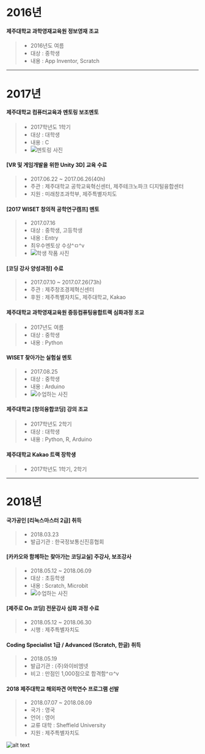 # 2016년

#### 제주대학교 과학영재교육원 정보영재 조교

> * 2016년도 여름
> * 대상 : 중학생
> * 내용 : App Inventor, Scratch

* * *

# 2017년

#### 제주대학교 컴퓨터교육과 멘토링 보조멘토

> * 2017학년도 1학기
> * 대상 : 대학생
> * 내용 : C
> * ![멘토링 사진](./images/IMG_2586.jpg)

#### [VR 및 게임개발을 위한 Unity 3D] 교육 수료

> * 2017.06.22 ~ 2017.06.26(40h)
> * 주관 : 제주대학교 공학교육혁신센터, 제주테크노파크 디지털융합센터
> * 지원 : 미래창조과학부, 제주특별자치도

#### [2017 WISET 창의적 공학연구캠프] 멘토

> * 2017.07.16
> * 대상 : 중학생, 고등학생
> * 내용 : Entry
> * 최우수멘토상 수상^ㅁ^v
> * ![학생 작품 사진](./images/IMG_5591.jpg)

#### [코딩 강사 양성과정] 수료

> * 2017.07.10 ~ 2017.07.26(73h)
> * 주관 : 제주창조경제혁신센터
> * 후원 : 제주특별자치도, 제주대학교, Kakao

#### 제주대학교 과학영재교육원 중등컴퓨팅융합트랙 심화과정 조교

> * 2017년도 여름
> * 대상 : 중학생
> * 내용 : Python

#### WISET 찾아가는 실험실 멘토

> * 2017.08.25
> * 대상 : 중학생
> * 내용 : Arduino
> * ![수업하는 사진](./images/IMG_6662.jpg)

#### 제주대학교 [창의융합코딩] 강의 조교

> * 2017학년도 2학기
> * 대상 : 대학생
> * 내용 : Python, R, Arduino

#### 제주대학교 Kakao 트랙 장학생

> * 2017학년도 1학기, 2학기

* * *

# 2018년

#### 국가공인 [리눅스마스터 2급] 취득

> * 2018.03.23
> * 발급기관 : 한국정보통신진흥협회

#### [카카오와 함께하는 찾아가는 코딩교실] 주강사, 보조강사

> * 2018.05.12 ~ 2018.06.09
> * 대상 : 초등학생
> * 내용 : Scratch, Microbit
> * ![수업하는 사진](./images/IMG_4339.jpg)

#### [제주로 On 코딩] 전문강사 심화 과정 수료

> * 2018.05.12 ~ 2018.06.30
> * 시행 : 제주특별자치도

#### Coding Specialist 1급 / Advanced (Scratch, 한글) 취득

> * 2018.05.19
> * 발급기관 : (주)와이비엠넷
> * 비고 : 만점인 1,000점으로 합격함^ㅁ^v

#### 2018 제주대학교 해외파견 어학연수 프로그램 선발

> * 2018.07.07 ~ 2018.08.09
> * 국가 : 영국
> * 언어 : 영어
> * 교류 대학 : Sheffield University
> * 지원 : 제주특별자치도

![alt text](/IMG_1890.jpg)